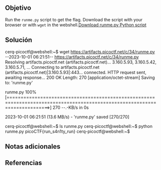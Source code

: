 ## Objetivo

Run the `runme.py` script to get the flag. Download the script with your browser or with `wget` in the webshell.[Download runme.py Python script](https://artifacts.picoctf.net/c/34/runme.py)
## Solución 
cerq-picoctf@webshell:~$ wget https://artifacts.picoctf.net/c/34/runme.py
--2023-10-01 06:21:51--  https://artifacts.picoctf.net/c/34/runme.py
Resolving artifacts.picoctf.net (artifacts.picoctf.net)... 3.160.5.93, 3.160.5.42, 3.160.5.71, ...
Connecting to artifacts.picoctf.net (artifacts.picoctf.net)|3.160.5.93|:443... connected.
HTTP request sent, awaiting response... 200 OK
Length: 270 [application/octet-stream]
Saving to: 'runme.py'

runme.py                                               100%[===========================================================================================================================>]     270  --.-KB/s    in 0s      

2023-10-01 06:21:51 (13.6 MB/s) - 'runme.py' saved [270/270]

cerq-picoctf@webshell:~$ ls
runme.py
cerq-picoctf@webshell:~$ python runme.py 
picoCTF{run_s4n1ty_run}
cerq-picoctf@webshell:~$ 



## Notas adicionales
## Referencias